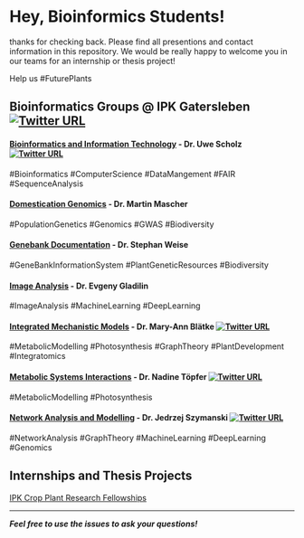 # Hey, Bioinformics Students!

thanks for checking back. Please find all presentions and contact information in this repository.
We would be really happy to welcome you in our teams for an internship or thesis project!

Help us #FuturePlants

## Bioinformatics Groups @ IPK Gatersleben [![Twitter URL](https://img.shields.io/twitter/url/https/twitter.com/IPKGatersleben.svg?style=social&label=Follow%20%40IPKGatersleben)](https://twitter.com/IPKGatersleben)

#### [Bioinformatics and Information Technology](https://www.ipk-gatersleben.de/en/breeding-research/bioinformatics-and-information-technology/) - Dr. Uwe Scholz [![Twitter URL](https://img.shields.io/twitter/url/https/twitter.com/UweScholz271.svg?style=social&label=Follow%20%40UweScholz271)](https://twitter.com/UweScholz271)
#Bioinformatics #ComputerScience #DataMangement #FAIR #SequenceAnalysis

#### [Domestication Genomics](https://www.ipk-gatersleben.de/en/genebank/domestication-genomics/) - Dr. Martin Mascher
#PopulationGenetics #Genomics #GWAS #Biodiversity

#### [Genebank Documentation](https://www.ipk-gatersleben.de/en/genebank/genebank-documentation/) - Dr. Stephan Weise
#GeneBankInformationSystem #PlantGeneticResources #Biodiversity

#### [Image Analysis](https://www.ipk-gatersleben.de/en/molecular-genetics/image-analysis/) - Dr. Evgeny Gladilin
#ImageAnalysis #MachineLearning #DeepLearning 

#### [Integrated Mechanistic Models](https://www.this-is-mary.com/) - Dr. Mary-Ann Blätke [![Twitter URL](https://img.shields.io/twitter/url/https/twitter.com/MaryAnnBlaetke.svg?style=social&label=Follow%20%40MaryAnnBlaetke)](https://twitter.com/MaryAnnBlaetke)
#MetabolicModelling #Photosynthesis #GraphTheory #PlantDevelopment #Integratomics


#### [Metabolic Systems Interactions](https://www.ipk-gatersleben.de/en/independent-research-groups/metabolic-systems-interactions/) - Dr. Nadine Töpfer [![Twitter URL](https://img.shields.io/twitter/url/https/twitter.com/NaToepfer.svg?style=social&label=Follow%20%40NaToepfer)](https://twitter.com/NaToepfer)
#MetabolicModelling #Photosynthesis

#### [Network Analysis and Modelling](https://www.ipk-gatersleben.de/en/molecular-genetics/network-analysis-and-modelling/) - Dr. Jedrzej Szymanski [![Twitter URL](https://img.shields.io/twitter/url/https/twitter.com/JJSzymanski.svg?style=social&label=Follow%20%40JJSzymanski)](https://twitter.com/JJSzymanski)
#NetworkAnalysis #GraphTheory #MachineLearning #DeepLearning #Genomics



## Internships and Thesis Projects

[IPK Crop Plant Research Fellowships](https://www.ipk-gatersleben.de/praktika/bachelor-master-arbeiten-praktika/)

---

***Feel free to use the issues to ask your questions!***
